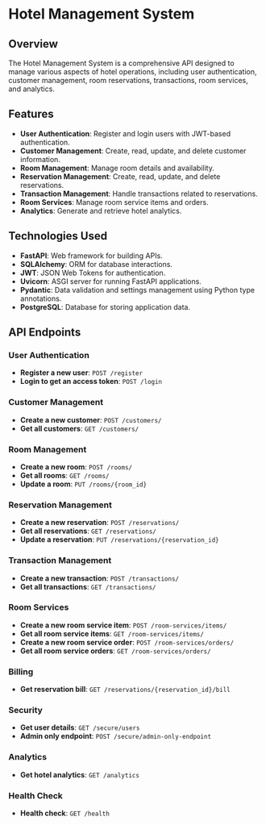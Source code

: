 # Hotel Management System

## Overview

The Hotel Management System is a comprehensive API designed to manage various aspects of hotel operations, including user authentication, customer management, room reservations, transactions, room services, and analytics.

## Features

- **User Authentication**: Register and login users with JWT-based authentication.
- **Customer Management**: Create, read, update, and delete customer information.
- **Room Management**: Manage room details and availability.
- **Reservation Management**: Create, read, update, and delete reservations.
- **Transaction Management**: Handle transactions related to reservations.
- **Room Services**: Manage room service items and orders.
- **Analytics**: Generate and retrieve hotel analytics.

## Technologies Used

- **FastAPI**: Web framework for building APIs.
- **SQLAlchemy**: ORM for database interactions.
- **JWT**: JSON Web Tokens for authentication.
- **Uvicorn**: ASGI server for running FastAPI applications.
- **Pydantic**: Data validation and settings management using Python type annotations.
- **PostgreSQL**: Database for storing application data.    

## API Endpoints

### User Authentication

- **Register a new user**: `POST /register`
- **Login to get an access token**: `POST /login`

### Customer Management

- **Create a new customer**: `POST /customers/`
- **Get all customers**: `GET /customers/`

### Room Management

- **Create a new room**: `POST /rooms/`
- **Get all rooms**: `GET /rooms/`
- **Update a room**: `PUT /rooms/{room_id}`

### Reservation Management

- **Create a new reservation**: `POST /reservations/`
- **Get all reservations**: `GET /reservations/`
- **Update a reservation**: `PUT /reservations/{reservation_id}`

### Transaction Management

- **Create a new transaction**: `POST /transactions/`
- **Get all transactions**: `GET /transactions/`

### Room Services

- **Create a new room service item**: `POST /room-services/items/`
- **Get all room service items**: `GET /room-services/items/`
- **Create a new room service order**: `POST /room-services/orders/`
- **Get all room service orders**: `GET /room-services/orders/`

### Billing

- **Get reservation bill**: `GET /reservations/{reservation_id}/bill`

### Security

- **Get user details**: `GET /secure/users`
- **Admin only endpoint**: `POST /secure/admin-only-endpoint`

### Analytics

- **Get hotel analytics**: `GET /analytics`

### Health Check

- **Health check**: `GET /health`